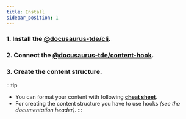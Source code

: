 ```yaml
---
title: Install
sidebar_position: 1
---
```


### 1. Install the [@docusaurus-tde/cli](/cli).

### 2. Connect the [@docusaurus-tde/content-hook](/content).

### 3. Create the content structure.

:::tip
* You can format your content with following **[cheat sheet](../cookbook/cheat-sheet)**.
* For creating the content structure you have to use hooks _(see the documentation header)_.
:::
